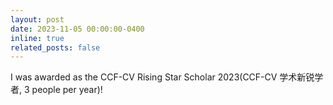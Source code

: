 ```yaml
---
layout: post
date: 2023-11-05 00:00:00-0400
inline: true
related_posts: false
---
```


I was awarded as the CCF-CV Rising Star Scholar 2023(CCF-CV 学术新锐学者, 3 people per year)! 
